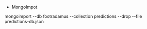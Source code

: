 * MongoImpot

mongoimport --db footradamus --collection predictions --drop --file predictions-db.json

